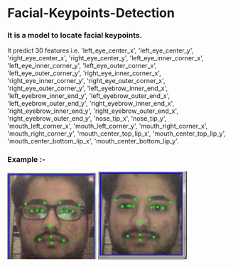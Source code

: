# Facial-Keypoints-Detection
<h3>It is a model to locate facial keypoints.</h3> 
       <p>It predict 30 features i.e. 'left_eye_center_x', 'left_eye_center_y', 'right_eye_center_x',
       'right_eye_center_y', 'left_eye_inner_corner_x',
       'left_eye_inner_corner_y', 'left_eye_outer_corner_x',
       'left_eye_outer_corner_y', 'right_eye_inner_corner_x',
       'right_eye_inner_corner_y', 'right_eye_outer_corner_x',
       'right_eye_outer_corner_y', 'left_eyebrow_inner_end_x',
       'left_eyebrow_inner_end_y', 'left_eyebrow_outer_end_x',
       'left_eyebrow_outer_end_y', 'right_eyebrow_inner_end_x',
       'right_eyebrow_inner_end_y', 'right_eyebrow_outer_end_x',
       'right_eyebrow_outer_end_y', 'nose_tip_x', 'nose_tip_y',
       'mouth_left_corner_x', 'mouth_left_corner_y', 'mouth_right_corner_x',
       'mouth_right_corner_y', 'mouth_center_top_lip_x',
       'mouth_center_top_lip_y', 'mouth_center_bottom_lip_x',
       'mouth_center_bottom_lip_y'.</p>
 <h3>Example :-</h3>
<span>
  <img src="result.png" width="200" height:"220" title="Starting interface">
</span>
<span >
  <img src="result2.png" width="200" height:"220" title="Starting interface">
</span>
